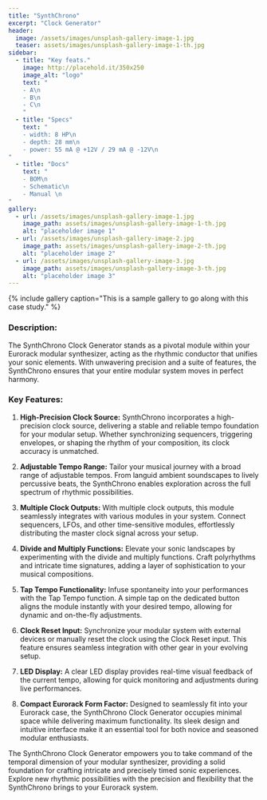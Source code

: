 ```yaml
---
title: "SynthChrono"
excerpt: "Clock Generator"
header:
  image: /assets/images/unsplash-gallery-image-1.jpg
  teaser: assets/images/unsplash-gallery-image-1-th.jpg
sidebar:
  - title: "Key feats."
    image: http://placehold.it/350x250
    image_alt: "logo"
    text: "
    - A\n
    - B\n
    - C\n
    "
  - title: "Specs"
    text: "
    - width: 8 HP\n
    - depth: 28 mm\n
    - power: 55 mA @ +12V / 29 mA @ -12V\n
"
  - title: "Docs"
    text: "
    - BOM\n
    - Schematic\n
    - Manual \n
"
gallery:
  - url: /assets/images/unsplash-gallery-image-1.jpg
    image_path: assets/images/unsplash-gallery-image-1-th.jpg
    alt: "placeholder image 1"
  - url: /assets/images/unsplash-gallery-image-2.jpg
    image_path: assets/images/unsplash-gallery-image-2-th.jpg
    alt: "placeholder image 2"
  - url: /assets/images/unsplash-gallery-image-3.jpg
    image_path: assets/images/unsplash-gallery-image-3-th.jpg
    alt: "placeholder image 3"
---
```



{% include gallery caption="This is a sample gallery to go along with this case study." %}



### Description:
The SynthChrono Clock Generator stands as a pivotal module within your Eurorack modular synthesizer, acting as the rhythmic conductor that unifies your sonic elements. With unwavering precision and a suite of features, the SynthChrono ensures that your entire modular system moves in perfect harmony.

### Key Features:

1. **High-Precision Clock Source:**
   SynthChrono incorporates a high-precision clock source, delivering a stable and reliable tempo foundation for your modular setup. Whether synchronizing sequencers, triggering envelopes, or shaping the rhythm of your composition, its clock accuracy is unmatched.

2. **Adjustable Tempo Range:**
   Tailor your musical journey with a broad range of adjustable tempos. From languid ambient soundscapes to lively percussive beats, the SynthChrono enables exploration across the full spectrum of rhythmic possibilities.

3. **Multiple Clock Outputs:**
   With multiple clock outputs, this module seamlessly integrates with various modules in your system. Connect sequencers, LFOs, and other time-sensitive modules, effortlessly distributing the master clock signal across your setup.

4. **Divide and Multiply Functions:**
   Elevate your sonic landscapes by experimenting with the divide and multiply functions. Craft polyrhythms and intricate time signatures, adding a layer of sophistication to your musical compositions.

5. **Tap Tempo Functionality:**
   Infuse spontaneity into your performances with the Tap Tempo function. A simple tap on the dedicated button aligns the module instantly with your desired tempo, allowing for dynamic and on-the-fly adjustments.

6. **Clock Reset Input:**
   Synchronize your modular system with external devices or manually reset the clock using the Clock Reset input. This feature ensures seamless integration with other gear in your evolving setup.

7. **LED Display:**
   A clear LED display provides real-time visual feedback of the current tempo, allowing for quick monitoring and adjustments during live performances.

8. **Compact Eurorack Form Factor:**
   Designed to seamlessly fit into your Eurorack case, the SynthChrono Clock Generator occupies minimal space while delivering maximum functionality. Its sleek design and intuitive interface make it an essential tool for both novice and seasoned modular enthusiasts.

The SynthChrono Clock Generator empowers you to take command of the temporal dimension of your modular synthesizer, providing a solid foundation for crafting intricate and precisely timed sonic experiences. Explore new rhythmic possibilities with the precision and flexibility that the SynthChrono brings to your Eurorack system.

